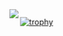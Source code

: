 <a href="https://github.com/anuraghazra/github-readme-stats">
  <img align="left" src="https://github-readme-stats.vercel.app/api?username=yukitaka13-1110&count_private=true&show_icons=true" />
</a>

[![trophy](https://github-profile-trophy.vercel.app/?username=yukitaka13-1110)](https://github.com/yukitaka13-1110 "trophy")
